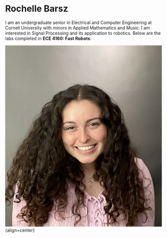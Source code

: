 # Rochelle Barsz

I am an undergraduate senior in Electrical and Computer Engineering at Cornell University with minors in Applied Mathematics and Music. I am interested in Signal Processing and its application to robotics. Below are the labs completed in **ECE 4160: Fast Robots**:

<!-- <img src="/assets/images/pfp.jpg" style="height: 100px;"/> -->
<!-- ![Picture of Me](/assets/images/pfp.png "Me!") -->
![Hi](https://github.com/rochelleb1/FastRobotsSP23/blob/master/assets/images/pfp.png){align=center}